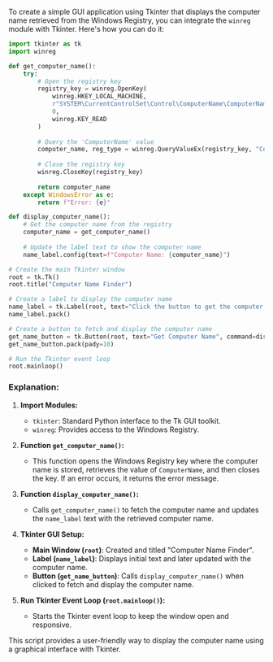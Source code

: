 To create a simple GUI application using Tkinter that displays the computer name retrieved from the Windows Registry, you can integrate the `winreg` module with Tkinter. Here's how you can do it:

```python
import tkinter as tk
import winreg

def get_computer_name():
    try:
        # Open the registry key
        registry_key = winreg.OpenKey(
            winreg.HKEY_LOCAL_MACHINE,
            r"SYSTEM\CurrentControlSet\Control\ComputerName\ComputerName",
            0,
            winreg.KEY_READ
        )
        
        # Query the 'ComputerName' value
        computer_name, reg_type = winreg.QueryValueEx(registry_key, "ComputerName")
        
        # Close the registry key
        winreg.CloseKey(registry_key)
        
        return computer_name
    except WindowsError as e:
        return f"Error: {e}"

def display_computer_name():
    # Get the computer name from the registry
    computer_name = get_computer_name()
    
    # Update the label text to show the computer name
    name_label.config(text=f"Computer Name: {computer_name}")

# Create the main Tkinter window
root = tk.Tk()
root.title("Computer Name Finder")

# Create a label to display the computer name
name_label = tk.Label(root, text="Click the button to get the computer name", padx=20, pady=20)
name_label.pack()

# Create a button to fetch and display the computer name
get_name_button = tk.Button(root, text="Get Computer Name", command=display_computer_name)
get_name_button.pack(pady=10)

# Run the Tkinter event loop
root.mainloop()
```

### Explanation:

1. **Import Modules:**
   - `tkinter`: Standard Python interface to the Tk GUI toolkit.
   - `winreg`: Provides access to the Windows Registry.

2. **Function `get_computer_name()`:**
   - This function opens the Windows Registry key where the computer name is stored, retrieves the value of `ComputerName`, and then closes the key. If an error occurs, it returns the error message.

3. **Function `display_computer_name()`:**
   - Calls `get_computer_name()` to fetch the computer name and updates the `name_label` text with the retrieved computer name.

4. **Tkinter GUI Setup:**
   - **Main Window (`root`)**: Created and titled "Computer Name Finder".
   - **Label (`name_label`)**: Displays initial text and later updated with the computer name.
   - **Button (`get_name_button`)**: Calls `display_computer_name()` when clicked to fetch and display the computer name.

5. **Run Tkinter Event Loop (`root.mainloop()`):**
   - Starts the Tkinter event loop to keep the window open and responsive.

This script provides a user-friendly way to display the computer name using a graphical interface with Tkinter.
